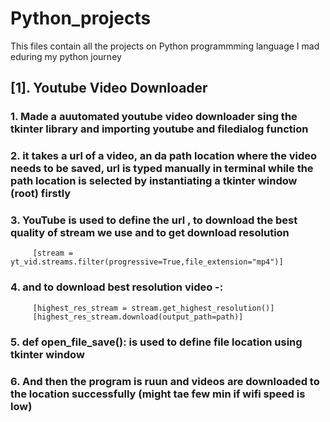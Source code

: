 # Python_projects

This files contain all the projects on Python programmming language I mad eduring my python journey 

## [1]. Youtube Video Downloader 
   ### 1. Made a auutomated youtube video downloader sing the tkinter library and importing youtube and filedialog function
   ### 2. it takes a url of a video, an da path location where the video needs to be saved, url is typed manually in terminal while the path location is selected by instantiating a tkinter window (root) firstly
   ### 3. YouTube is used to define the url , to download the best quality of stream we use  and to get download resolution 
         [stream = yt_vid.streams.filter(progressive=True,file_extension="mp4")]
         
   ### 4. and to download best resolution video -: 
         [highest_res_stream = stream.get_highest_resolution()]
         [highest_res_stream.download(output_path=path)]
         
   ### 5. def open_file_save(): is used to define file location using tkinter window
   ### 6. And then the program is ruun and videos are downloaded to the location successfully (might tae few  min if wifi speed is low)
